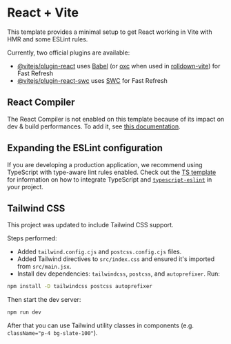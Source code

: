 # React + Vite

This template provides a minimal setup to get React working in Vite with HMR and some ESLint rules.

Currently, two official plugins are available:

- [@vitejs/plugin-react](https://github.com/vitejs/vite-plugin-react/blob/main/packages/plugin-react) uses [Babel](https://babeljs.io/) (or [oxc](https://oxc.rs) when used in [rolldown-vite](https://vite.dev/guide/rolldown)) for Fast Refresh
- [@vitejs/plugin-react-swc](https://github.com/vitejs/vite-plugin-react/blob/main/packages/plugin-react-swc) uses [SWC](https://swc.rs/) for Fast Refresh

## React Compiler

The React Compiler is not enabled on this template because of its impact on dev & build performances. To add it, see [this documentation](https://react.dev/learn/react-compiler/installation).

## Expanding the ESLint configuration

If you are developing a production application, we recommend using TypeScript with type-aware lint rules enabled. Check out the [TS template](https://github.com/vitejs/vite/tree/main/packages/create-vite/template-react-ts) for information on how to integrate TypeScript and [`typescript-eslint`](https://typescript-eslint.io) in your project.

## Tailwind CSS

This project was updated to include Tailwind CSS support.

Steps performed:

- Added `tailwind.config.cjs` and `postcss.config.cjs` files.
- Added Tailwind directives to `src/index.css` and ensured it's imported from `src/main.jsx`.
- Install dev dependencies: `tailwindcss`, `postcss`, and `autoprefixer`. Run:

```bash
npm install -D tailwindcss postcss autoprefixer
```

Then start the dev server:

```bash
npm run dev
```

After that you can use Tailwind utility classes in components (e.g. `className="p-4 bg-slate-100"`).
